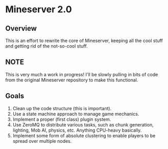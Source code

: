 Mineserver 2.0
==============

Overview
--------

This is an effort to rewrite the core of Mineserver, keeping all the cool
stuff and getting rid of the not-so-cool stuff.

NOTE
----

This is very much a work in progress! I'll be slowly pulling in bits of code
from the original Mineserver repository to make this functional.

Goals
-----

1. Clean up the code structure (this is important).
2. Use a state machine approach to manage game mechanics.
3. Implement a proper (first class) plugin system.
4. Use ZeroMQ to distribute various tasks, such as chunk generation, lighting,
   Mob AI, physics, etc. Anything CPU-heavy basically.
5. Implement some form of absolute clustering to enable players to be spread
   over multiple nodes.
